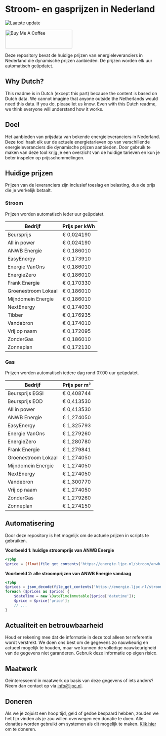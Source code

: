 # Stroom- en gasprijzen in Nederland

![Laatste update](https://img.shields.io/badge/laatste%20update-2025--03--16%2010%3A00%20CET-brightgreen)

<a href="https://www.buymeacoffee.com/Lars-" target="_blank"><img src="https://cdn.buymeacoffee.com/buttons/v2/default-orange.png" alt="Buy Me A Coffee" height="60" style="height: 60px !important;width: 217px !important;" ></a>

Deze repository bevat de huidige prijzen van energieleveranciers in Nederland die dynamische prijzen aanbieden. De prijzen worden elk uur automatisch geüpdatet.

## Why Dutch?

This readme is in Dutch (except this part) because the content is based on Dutch data. We cannot imagine that anyone outside the Netherlands would need this data. If you do, please let us know. Even with this Dutch readme, we think
everyone will understand how it works.

## Doel

Het aanbieden van prijsdata van bekende energieleveranciers in Nederland. Deze tool haalt elk uur de actuele energietarieven op van verschillende energieleveranciers die dynamische prijzen aanbieden. Door gebruik te maken van deze tool
krijg je een overzicht van de huidige tarieven en kun je beter inspelen op prijsschommelingen.

## Huidige prijzen

Prijzen van de leveranciers zijn inclusief toeslag en belasting, dus de prijs die je werkelijk betaalt.

### Stroom

Prijzen worden automatisch ieder uur geüpdatet.

 Bedrijf | Prijs per kWh 
---------|---------------
Beursprijs | € 0,024190
All in power | € 0,024190
ANWB Energie | € 0,186010
EasyEnergy | € 0,173910
Energie VanOns | € 0,186010
EnergieZero | € 0,186010
Frank Energie | € 0,170330
Groenestroom Lokaal | € 0,186010
Mijndomein Energie | € 0,186010
NextEnergy | € 0,174030
Tibber | € 0,176935
Vandebron | € 0,174010
Vrij op naam | € 0,172095
ZonderGas | € 0,186010
Zonneplan | € 0,172130


### Gas

Prijzen worden automatisch iedere dag rond 07.00 uur geüpdatet.

 Bedrijf | Prijs per m³ 
---------|--------------
Beursprijs EGSI | € 0,408744
Beursprijs EOD | € 0,413530
All in power | € 0,413530
ANWB Energie | € 1,274050
EasyEnergy | € 1,325793
Energie VanOns | € 1,279260
EnergieZero | € 1,280780
Frank Energie | € 1,279841
Groenestroom Lokaal | € 1,274050
Mijndomein Energie | € 1,274050
NextEnergy | € 1,274050
Vandebron | € 1,300770
Vrij op naam | € 1,274050
ZonderGas | € 1,279260
Zonneplan | € 1,274150


## Automatisering

Door deze repository is het mogelijk om de actuele prijzen in scripts te gebruiken.

**Voorbeeld 1: huidige stroomprijs van ANWB Energie**

```php
<?php
$price = (float)file_get_contents('https://energie.ljpc.nl/stroom/anwb-energie-nu.txt');

```

**Voorbeeld 2: alle stroomprijzen van ANWB Energie vandaag**

```php
<?php
$prices = json_decode(file_get_contents('https://energie.ljpc.nl/stroom/all-in-power-vandaag.json'),true);
foreach ($prices as $price) {
    $dateTime = new \DateTimeImmutable($price['datetime']);
    $price = $price['price'];
    // ...
}
```

## Actualiteit en betrouwbaarheid

Houd er rekening mee dat de informatie in deze tool alleen ter referentie wordt verstrekt. We doen ons best om de gegevens zo nauwkeurig en actueel mogelijk te houden, maar we kunnen de volledige nauwkeurigheid van de gegevens niet
garanderen. Gebruik deze informatie op eigen risico.

## Maatwerk

Geïnteresseerd in maatwerk op basis van deze gegevens of iets anders? Neem dan contact op
via [info@ljpc.nl](mailto:info@ljpc.nl?subject=Energie%20prijzen).

## Doneren

Als we je zojuist een hoop tijd, geld of gedoe bespaard hebben, zouden we het fijn vinden als je zou willen overwegen een
donatie te doen. Alle donaties worden gebruikt om systemen als dit mogelijk te
maken. [Klik hier](https://www.buymeacoffee.com/Lars-) om te doneren.
